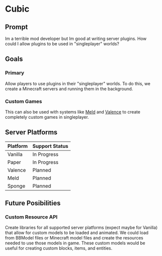 # Cubic

## Prompt
Im a terrible mod developer but Im good at writing server plugins.  How could I allow plugins to be used in "singleplayer" worlds?

## Goals
### Primary
Allow players to use plugins in their "singleplayer" worlds.  To do this, we create a Minecraft servers and running them in the background.

### Custom Games
This can also be used with systems like [Meld](https://github.com/DaylightNebula/Meld.git) and [Valence](https://github.com/valence-rs/valence) to create completely custom games in singleplayer.

## Server Platforms

| Platform | Support Status |
|----------|----------------|
| Vanilla  | In Progress    |
| Paper    | In Progress    |
| Valence  | Planned        |
| Meld     | Planned        |
| Sponge   | Planned        |

## Future Posibilities
### Custom Resource API
Create libraries for all supported server platforms (expect maybe for Vanilla) that allow for custom models to be loaded and animated.  We could load from BBModel files or Minecraft model files and create the resources needed to use those models in game.  These custom models would be useful for creating custom blocks, items, and entities.